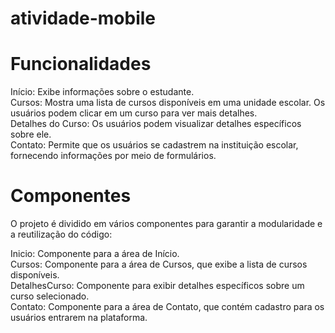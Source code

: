 # atividade-mobile

# Funcionalidades  
Início: Exibe informações sobre o estudante.  
Cursos: Mostra uma lista de cursos disponíveis em uma unidade escolar. Os usuários podem clicar em um curso para ver mais detalhes.  
Detalhes do Curso: Os usuários podem visualizar detalhes específicos sobre ele.  
Contato: Permite que os usuários se cadastrem na instituição escolar, fornecendo informações por meio de formulários.  

# Componentes  
O projeto é dividido em vários componentes para garantir a modularidade e a reutilização do código:  

Inicio: Componente para a área de Início.  
Cursos: Componente para a área de Cursos, que exibe a lista de cursos disponíveis.  
DetalhesCurso: Componente para exibir detalhes específicos sobre um curso selecionado.  
Contato: Componente para a área de Contato, que contém cadastro para os usuários entrarem na plataforma.

